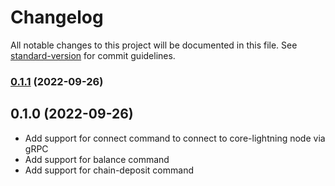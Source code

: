 # Changelog

All notable changes to this project will be documented in this file. See [standard-version](https://github.com/conventional-changelog/standard-version) for commit guidelines.

### [0.1.1](https://github.com/niteshbalusu11/coretroller/compare/v0.1.0...v0.1.1) (2022-09-26)

## 0.1.0 (2022-09-26)

- Add support for connect command to connect to core-lightning node via gRPC
- Add support for balance command
- Add support for chain-deposit command
